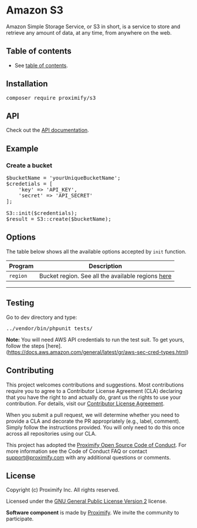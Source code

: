 # Amazon S3

Amazon Simple Storage Service, or S3 in short, is a service to store and retrieve any amount of data, at any time, from anywhere on the web.


<!-- The TOC can be provided inline as nested bullets or in a separate file. Regardless, this starter file should have links to other root-level doc files so that a reader can navigate all the documentation by reading the text and clicking on hyperlinks within it. -->

## Table of contents
-  See [table of contents](docs/toc.md).

## Installation

<pre>
composer require proximify/s3
</pre>

## API

Check out the [API documentation](docs/api.md).

## Example

### Create a bucket

<pre>
$bucketName = 'yourUniqueBucketName';
$credetials = [
    'key' => 'API_KEY',
    'secret' => 'API_SECRET'
];

S3::init($credentials);
$result = S3::create($bucketName);
</pre>

## Options

The table below shows all the available options accepted by ```init``` function.

| Program  |  Description |
|---|---|
| `region`	| Bucket region. See all the available regions [here](https://docs.aws.amazon.com/AWSEC2/latest/UserGuide/using-regions-availability-zones.html) | 
---

## Testing

Go to dev directory and type:

<pre>
../vendor/bin/phpunit tests/
</pre>

<b>Note:</b> You will need AWS API credentials to run the test suit. To get yours, follow the steps [here].(https://docs.aws.amazon.com/general/latest/gr/aws-sec-cred-types.html)

## Contributing

This project welcomes contributions and suggestions. Most contributions require you to agree to a Contributor License Agreement (CLA) declaring that you have the right to and actually do, grant us the rights to use your contribution. For details, visit our [Contributor License Agreement](https://github.com/Proximify/community/blob/master/docs/proximify-contribution-license-agreement.pdf).

When you submit a pull request, we will determine whether you need to provide a CLA and decorate the PR appropriately (e.g., label, comment). Simply follow the instructions provided. You will only need to do this once across all repositories using our CLA.

This project has adopted the [Proximify Open Source Code of Conduct](https://github.com/Proximify/community/blob/master/docs/code_of_conduct.md). For more information see the Code of Conduct FAQ or contact support@proximify.com with any additional questions or comments.

## License

Copyright (c) Proximify Inc. All rights reserved.

Licensed under the [GNU General Public License Version 2](https://www.gnu.org/licenses/old-licenses/gpl-2.0.en.html) license.

**Software component** is made by [Proximify](https://proximify.com). We invite the community to participate.